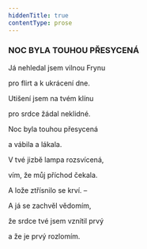 ```yaml
---
hiddenTitle: true
contentType: prose
---
```


<section>

### NOC BYLA TOUHOU PŘESYCENÁ

Já nehledal jsem vilnou Frynu 

pro flirt a k ukrácení dne. 

Utišení jsem na tvém klínu 

pro srdce žádal neklidné.

Noc byla touhou přesycená 

a vábila a lákala. 

V tvé jizbě lampa rozsvícená, 

vím, že můj příchod čekala.

A lože ztřísnilo se krví. – 

A já se zachvěl vědomím, 

že srdce tvé jsem vznítil prvý 

a že je prvý rozlomím.

</section>
